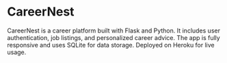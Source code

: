 # CareerNest
CareerNest is a career platform built with Flask and Python. It includes user authentication, job listings, and personalized career advice. The app is fully responsive and uses SQLite for data storage. Deployed on Heroku for live usage.
